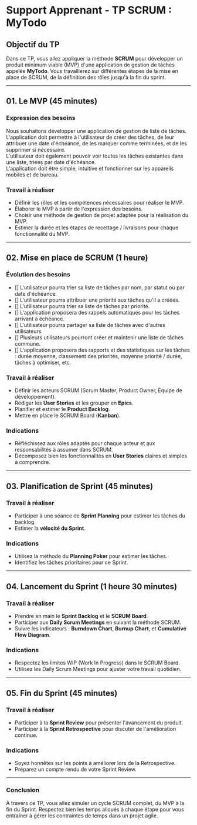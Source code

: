# Support Apprenant - TP SCRUM : MyTodo

## Objectif du TP

Dans ce TP, vous allez appliquer la méthode **SCRUM** pour développer un produit minimum viable (MVP) d'une application
de gestion de tâches appelée **MyTodo**. Vous travaillerez sur différentes étapes de la mise en place de SCRUM, de la
définition des rôles jusqu'à la fin du sprint.

---

## 01. Le MVP (45 minutes)

### Expression des besoins

Nous souhaitons développer une application de gestion de liste de tâches.  
L'application doit permettre à l'utilisateur de créer des tâches, de leur attribuer une date d'échéance, de les marquer
comme terminées, et de les supprimer si nécessaire.  
L'utilisateur doit également pouvoir voir toutes les tâches existantes dans une liste, triées par date d'échéance.  
L'application doit être simple, intuitive et fonctionner sur les appareils mobiles et de bureau.

### Travail à réaliser

- Définir les rôles et les compétences nécessaires pour réaliser le MVP.
- Élaborer le MVP à partir de l'expression des besoins.
- Choisir une méthode de gestion de projet adaptée pour la réalisation du MVP.
- Estimer la durée et les étapes de recettage / livraisons pour chaque fonctionnalité du MVP.

---

## 02. Mise en place de SCRUM (1 heure)

### Évolution des besoins

- [] L'utilisateur pourra trier sa liste de tâches par nom, par statut ou par date d'échéance.
- [] L'utilisateur pourra attribuer une priorité aux tâches qu'il a créées.
- [] L'utilisateur pourra trier sa liste de tâches par priorité.
- [] L'application proposera des rappels automatiques pour les tâches arrivant à échéance.
- [] L'utilisateur pourra partager sa liste de tâches avec d'autres utilisateurs.
- [] Plusieurs utilisateurs pourront créer et maintenir une liste de tâches commune.
- [] L'application proposera des rapports et des statistiques sur les tâches : durée moyenne, classement des priorités,
  moyenne priorité / durée, tâches à optimiser, etc.

### Travail à réaliser

- Définir les acteurs SCRUM (Scrum Master, Product Owner, Équipe de développement).
- Rédiger les **User Stories** et les grouper en **Epics**.
- Planifier et estimer le **Product Backlog**.
- Mettre en place le SCRUM Board  (**Kanban**).

### Indications

- Réfléchissez aux rôles adaptés pour chaque acteur et aux responsabilités à assumer dans SCRUM.
- Décomposez bien les fonctionnalités en **User Stories** claires et simples à comprendre.

---

## 03. Planification de Sprint (45 minutes)

### Travail à réaliser

- Participer à une séance de **Sprint Planning** pour estimer les tâches du backlog.
- Estimer la **vélocité du Sprint**.

### Indications

- Utilisez la méthode du **Planning Poker** pour estimer les tâches.
- Identifiez les tâches prioritaires pour ce Sprint.

---

## 04. Lancement du Sprint (1 heure 30 minutes)

### Travail à réaliser

- Prendre en main le **Sprint Backlog** et le **SCRUM Board**.
- Participer aux **Daily Scrum Meetings** en suivant la méthode SCRUM.
- Suivre les indicateurs : **Burndown Chart**, **Burnup Chart**, et **Cumulative Flow Diagram**.

### Indications

- Respectez les limites WIP (Work In Progress) dans le SCRUM Board.
- Utilisez les Daily Scrum Meetings pour ajuster votre travail quotidien.

---

## 05. Fin du Sprint (45 minutes)

### Travail à réaliser

- Participer à la **Sprint Review** pour présenter l'avancement du produit.
- Participer à la **Sprint Retrospective** pour discuter de l'amélioration continue.

### Indications

- Soyez honnêtes sur les points à améliorer lors de la Retrospective.
- Préparez un compte rendu de votre Sprint Review.

---

### Conclusion

À travers ce TP, vous allez simuler un cycle SCRUM complet, du MVP à la fin du Sprint. Respectez bien les temps alloués
à chaque étape pour vous entraîner à gérer les contraintes de temps dans un projet agile.
